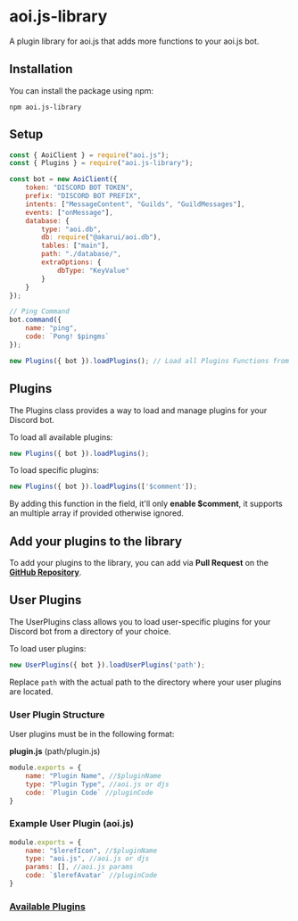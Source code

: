 # aoi.js-library

A plugin library for aoi.js that adds more functions to your aoi.js bot.

## Installation

You can install the package using npm:

```shell
npm aoi.js-library
```

## Setup 

```javascript
const { AoiClient } = require("aoi.js");
const { Plugins } = require("aoi.js-library");

const bot = new AoiClient({
    token: "DISCORD BOT TOKEN",
    prefix: "DISCORD BOT PREFIX",
    intents: ["MessageContent", "Guilds", "GuildMessages"],
    events: ["onMessage"],
    database: {
        type: "aoi.db",
        db: require("@akarui/aoi.db"),
        tables: ["main"],
        path: "./database/",
        extraOptions: {
            dbType: "KeyValue"
        }
    }
});

// Ping Command
bot.command({
    name: "ping",
    code: `Pong! $pingms`
});

new Plugins({ bot }).loadPlugins(); // Load all Plugins Functions from aoi.js-library 
```


## Plugins

The Plugins class provides a way to load and manage plugins for your Discord bot.

To load all available plugins:

```javascript
new Plugins({ bot }).loadPlugins();

```

To load specific plugins:

```javascript
new Plugins({ bot }).loadPlugins(['$comment']);
```

By adding this function in the field, it'll only **enable $comment**, it supports an multiple array if provided otherwise ignored.

## Add your plugins to the library

To add your plugins to the library, you can add via **Pull Request** on the **[GitHub Repository](https://github.com/Leref/aoi.js-library/pulls)**.

## User Plugins

The UserPlugins class allows you to load user-specific plugins for your Discord bot from a directory of your choice.

To load user plugins: 

```javascript
new UserPlugins({ bot }).loadUserPlugins('path');
```

Replace `path` with the actual path to the directory where your user plugins are located.

### User Plugin Structure

User plugins must be in the following format:

**plugin.js** (path/plugin.js)

```javascript
module.exports = {
    name: "Plugin Name", //$pluginName
    type: "Plugin Type", //aoi.js or djs
    code: `Plugin Code` //pluginCode
}
```

### Example User Plugin (aoi.js)

```javascript
module.exports = {
    name: "$lerefIcon", //$pluginName
    type: "aoi.js", //aoi.js or djs
    params: [], //aoi.js params
    code: `$lerefAvatar` //pluginCode
}
```

### [Available Plugins](https://github.com/Leref/aoi.js-library/tree/main/src/plugins)